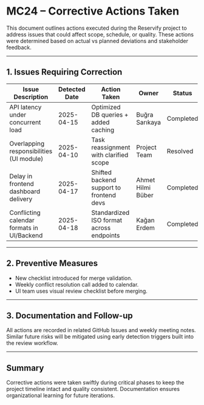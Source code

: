 # MC24 – Corrective Actions Taken

This document outlines actions executed during the Reservify project to address issues that could affect scope, schedule, or quality. These actions were determined based on actual vs planned deviations and stakeholder feedback.

---

## 1. Issues Requiring Correction

| Issue Description                            | Detected Date | Action Taken                            | Owner           | Status     |
|----------------------------------------------|---------------|------------------------------------------|------------------|------------|
| API latency under concurrent load            | 2025-04-15    | Optimized DB queries + added caching     | Buğra Sarıkaya   | Completed  |
| Overlapping responsibilities (UI module)     | 2025-04-10    | Task reassignment with clarified scope   | Project Team     | Resolved   |
| Delay in frontend dashboard delivery         | 2025-04-17    | Shifted backend support to frontend devs | Ahmet Hilmi Büber| Completed  |
| Conflicting calendar formats in UI/Backend   | 2025-04-18    | Standardized ISO format across endpoints | Kağan Erdem      | Completed  |

---

## 2. Preventive Measures

- New checklist introduced for merge validation.
- Weekly conflict resolution call added to calendar.
- UI team uses visual review checklist before merging.

---

## 3. Documentation and Follow-up

All actions are recorded in related GitHub Issues and weekly meeting notes. Similar future risks will be mitigated using early detection triggers built into the review workflow.

---

## Summary

Corrective actions were taken swiftly during critical phases to keep the project timeline intact and quality consistent. Documentation ensures organizational learning for future iterations.
